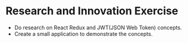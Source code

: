 
# Research and Innovation Exercise

- Do research on React Redux and JWT(JSON Web Token) concepts.
- Create a small application to demonstrate the concepts.
